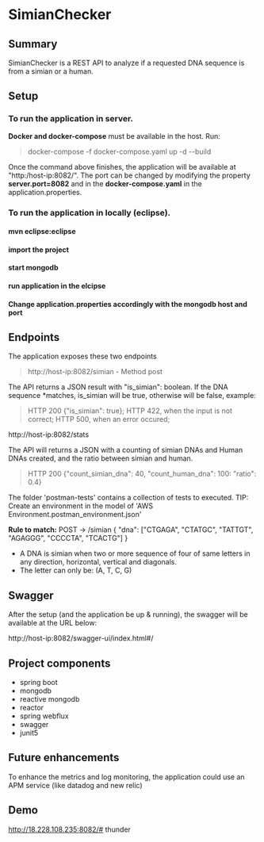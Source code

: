 # SimianChecker

## Summary
SimianChecker is a REST API to analyze if a requested DNA sequence is from a simian or a human. 

## Setup

### To run the application in server.
**Docker and docker-compose** must be available in the host. Run:
> docker-compose -f docker-compose.yaml up -d --build

Once the command above finishes, the application will be available at "http:/host-ip:8082/".
The port can be changed by modifying the property **server.port=8082** and in the **docker-compose.yaml** in the application.properties.

### To run the application in locally (eclipse).
#### mvn eclipse:eclipse
#### import the project
#### start mongodb 
#### run application in the elcipse
#### Change application.properties accordingly with the mongodb host and port

## Endpoints

The application exposes these two endpoints
> http://host-ip:8082/simian - Method post

The API returns a JSON result with "is_simian": boolean. If the DNA sequence *matches, is_simian will be true, otherwise
will be false, example:

> HTTP 200 {"is_simian": true};
> HTTP 422, when the input is not correct;
> HTTP 500, when an error occured;

http://host-ip:8082/stats

The API will returns a JSON with a counting of simian DNAs and Human DNAs created, and the ratio between simian and human.

> HTTP 200 {"count_simian_dna": 40, "count_human_dna": 100: "ratio": 0.4}

The folder 'postman-tests' contains a collection of tests to executed.
TIP: Create an environment in the model of 'AWS Environment.postman_environment.json'

**Rule to match:** 
POST → /simian
{
"dna": ["CTGAGA", "CTATGC", "TATTGT", "AGAGGG", "CCCCTA", "TCACTG"]
}
* A DNA is simian when two or more sequence of four of same letters
  in any direction, horizontal, vertical and diagonals.
* The letter can only be: (A, T, C, G)

## Swagger

After the setup (and the application be up & running), the swagger will be available at the URL below:

http://host-ip:8082/swagger-ui/index.html#/

## Project components

- spring boot
- mongodb
- reactive mongodb
- reactor
- spring webflux
- swagger
- junit5

## Future enhancements

To enhance the metrics and log monitoring, the application could use an APM service (like datadog and new relic)

## Demo

http://18.228.108.235:8082/# thunder
